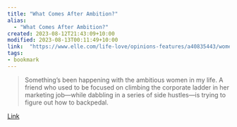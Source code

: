 ```yaml
---
title: "What Comes After Ambition?"
alias:
  - "What Comes After Ambition?"
created: 2023-08-12T21:43:09+10:00
modified: 2023-08-13T00:11:49+10:00
link:  "https://www.elle.com/life-love/opinions-features/a40835443/women-rejecting-traditional-ambition-2022/"
tags:
- bookmark
---
```


> Something’s been happening with the ambitious women in my life. A friend who used to be focused on climbing the corporate ladder in her marketing job—while dabbling in a series of side hustles—is trying to figure out how to backpedal.

[Link](https://www.elle.com/life-love/opinions-features/a40835443/women-rejecting-traditional-ambition-2022/)